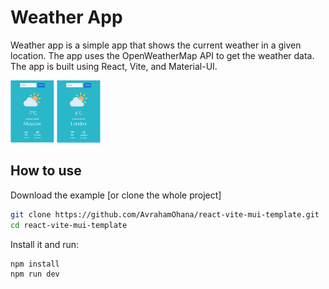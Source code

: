 # Weather App
Weather app is a simple app that shows the current weather in a given location. The app uses the OpenWeatherMap API to get the weather data. The app is built using React, Vite, and Material-UI.


<img src="public/app1.png" alt="screenshot1" width="70" height="100"> 

<img src="public/app2.png" alt="screenshot2" width="70" height="100">

## How to use

Download the example [or clone the whole project]

```bash
git clone https://github.com/AvrahamOhana/react-vite-mui-template.git
cd react-vite-mui-template
```

Install it and run:

```bash
npm install
npm run dev
```